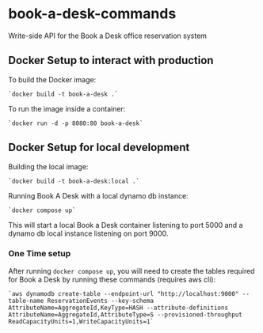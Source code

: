 # book-a-desk-commands
Write-side API for the Book a Desk office reservation system

## Docker Setup to interact with production
To build the Docker image:

    `docker build -t book-a-desk .`
    
To run the image inside a container: 
    
    `docker run -d -p 8080:80 book-a-desk`

## Docker Setup for local development
Building the local image:

    `docker build -t book-a-desk:local .`

Running Book A Desk with a local dynamo db instance:

    `docker compose up`

This will start a local Book a Desk container listening to port 5000 and a dynamo db local instance listening on port 9000.

### One Time setup
After running `docker compose up`, you will need to create the tables required for Book a Desk by running these commands (requires aws cli):

    `aws dynamodb create-table --endpoint-url "http://localhost:9000" --table-name ReservationEvents --key-schema AttributeName=AggregateId,KeyType=HASH --attribute-definitions AttributeName=AggregateId,AttributeType=S --provisioned-throughput ReadCapacityUnits=1,WriteCapacityUnits=1`
